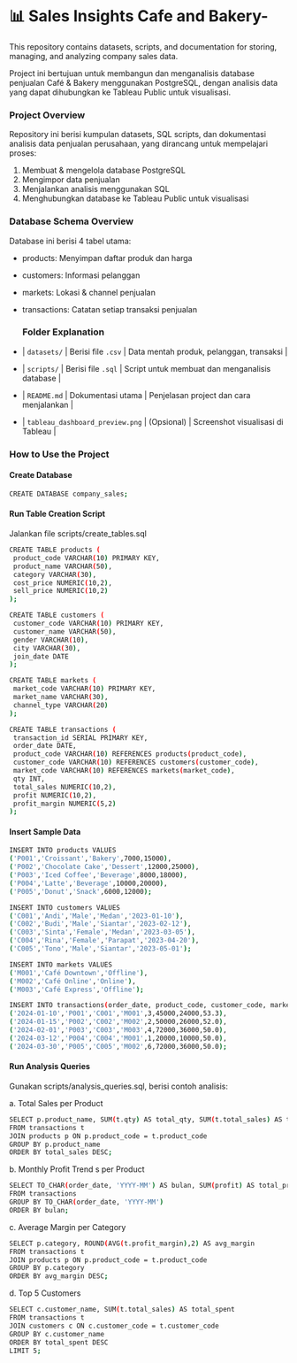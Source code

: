 # 📊  Sales Insights Cafe and Bakery-
This repository contains datasets, scripts, and documentation for storing, managing, and analyzing company sales data.

Project ini bertujuan untuk membangun dan menganalisis database penjualan Café & Bakery menggunakan PostgreSQL, dengan analisis data yang dapat dihubungkan ke Tableau Public untuk visualisasi.

### Project Overview

Repository ini berisi kumpulan datasets, SQL scripts, dan dokumentasi analisis data penjualan perusahaan, yang dirancang untuk mempelajari proses:
1. Membuat & mengelola database PostgreSQL
2. Mengimpor data penjualan
3. Menjalankan analisis menggunakan SQL
4. Menghubungkan database ke Tableau Public untuk visualisasi

### Database Schema Overview

Database ini berisi 4 tabel utama:
- products: Menyimpan daftar produk dan harga
- customers: Informasi pelanggan
- markets: Lokasi & channel penjualan
- transactions: Catatan setiap transaksi penjualan

  ### Folder Explanation

- | `datasets/`                     | Berisi file `.csv` | Data mentah produk, pelanggan, transaksi       |
- | `scripts/`                      | Berisi file `.sql` | Script untuk membuat dan menganalisis database |
- | `README.md`                     | Dokumentasi utama  | Penjelasan project dan cara menjalankan        |
- | `tableau_dashboard_preview.png` | (Opsional)         | Screenshot visualisasi di Tableau              |

### How to Use the Project
#### Create Database
 ```bash
CREATE DATABASE company_sales;
```

#### Run Table Creation Script
Jalankan file scripts/create_tables.sql
 ```bash
CREATE TABLE products (
  product_code VARCHAR(10) PRIMARY KEY,
  product_name VARCHAR(50),
  category VARCHAR(30),
  cost_price NUMERIC(10,2),
  sell_price NUMERIC(10,2)
);

CREATE TABLE customers (
  customer_code VARCHAR(10) PRIMARY KEY,
  customer_name VARCHAR(50),
  gender VARCHAR(10),
  city VARCHAR(30),
  join_date DATE
);

CREATE TABLE markets (
  market_code VARCHAR(10) PRIMARY KEY,
  market_name VARCHAR(30),
  channel_type VARCHAR(20)
);

CREATE TABLE transactions (
  transaction_id SERIAL PRIMARY KEY,
  order_date DATE,
  product_code VARCHAR(10) REFERENCES products(product_code),
  customer_code VARCHAR(10) REFERENCES customers(customer_code),
  market_code VARCHAR(10) REFERENCES markets(market_code),
  qty INT,
  total_sales NUMERIC(10,2),
  profit NUMERIC(10,2),
  profit_margin NUMERIC(5,2)
);
 ```

#### Insert Sample Data

 ```bash
INSERT INTO products VALUES
('P001','Croissant','Bakery',7000,15000),
('P002','Chocolate Cake','Dessert',12000,25000),
('P003','Iced Coffee','Beverage',8000,18000),
('P004','Latte','Beverage',10000,20000),
('P005','Donut','Snack',6000,12000);

INSERT INTO customers VALUES
('C001','Andi','Male','Medan','2023-01-10'),
('C002','Budi','Male','Siantar','2023-02-12'),
('C003','Sinta','Female','Medan','2023-03-05'),
('C004','Rina','Female','Parapat','2023-04-20'),
('C005','Tono','Male','Siantar','2023-05-01');

INSERT INTO markets VALUES
('M001','Café Downtown','Offline'),
('M002','Café Online','Online'),
('M003','Café Express','Offline');

INSERT INTO transactions(order_date, product_code, customer_code, market_code, qty, total_sales, profit, profit_margin) VALUES
('2024-01-10','P001','C001','M001',3,45000,24000,53.3),
('2024-01-15','P002','C002','M002',2,50000,26000,52.0),
('2024-02-01','P003','C003','M003',4,72000,36000,50.0),
('2024-03-12','P004','C004','M001',1,20000,10000,50.0),
('2024-03-30','P005','C005','M002',6,72000,36000,50.0);
 ```
#### Run Analysis Queries

Gunakan scripts/analysis_queries.sql, berisi contoh analisis:

a. Total Sales per Product
 ```bash
SELECT p.product_name, SUM(t.qty) AS total_qty, SUM(t.total_sales) AS total_sales
FROM transactions t
JOIN products p ON p.product_code = t.product_code
GROUP BY p.product_name
ORDER BY total_sales DESC;
```

b. Monthly Profit Trend
s per Product
 ```bash
SELECT TO_CHAR(order_date, 'YYYY-MM') AS bulan, SUM(profit) AS total_profit
FROM transactions
GROUP BY TO_CHAR(order_date, 'YYYY-MM')
ORDER BY bulan;
```
c. Average Margin per Category
```bash
SELECT p.category, ROUND(AVG(t.profit_margin),2) AS avg_margin
FROM transactions t
JOIN products p ON p.product_code = t.product_code
GROUP BY p.category
ORDER BY avg_margin DESC;
```

d. Top 5 Customers
```bash
SELECT c.customer_name, SUM(t.total_sales) AS total_spent
FROM transactions t
JOIN customers c ON c.customer_code = t.customer_code
GROUP BY c.customer_name
ORDER BY total_spent DESC
LIMIT 5;
```
